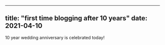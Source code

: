 ---
title: "first time blogging after 10 years"
date: 2021-04-10
----

10 year wedding anniversary is celebrated today!
